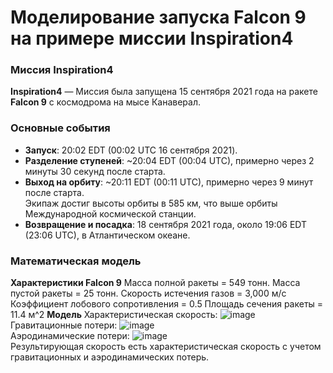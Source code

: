 # Моделирование запуска Falcon 9 на примере миссии Inspiration4
### Миссия Inspiration4

**Inspiration4** — Миссия была запущена 15 сентября 2021 года на ракете **Falcon 9** с космодрома на мысе Канаверал.
### Основные события
- **Запуск**: 20:02 EDT (00:02 UTC 16 сентября 2021).
- **Разделение ступеней**: ~20:04 EDT (00:04 UTC), примерно через 2 минуты 30 секунд после старта.
- **Выход на орбиту**: ~20:11 EDT (00:11 UTC), примерно через 9 минут после старта.  
  Экипаж достиг высоты орбиты в 585 км, что выше орбиты Международной космической станции.
- **Возвращение и посадка**: 18 сентября 2021 года, около 19:06 EDT (23:06 UTC), в Атлантическом океане.

### Математическая модель
**Характеристики Falcon 9**
Масса полной ракеты = 549 тонн.
Масса пустой ракеты = 25 тонн.
Скорость истечения газов = 3,000 м/с 
Коэффициент лобового сопротивления = 0.5
Площадь сечения ракеты = 11.4 м^2
**Модель**
Характеристическая скорость:
![image](https://github.com/user-attachments/assets/2c8e531f-bf4c-4e86-bfb9-84aaab903f50)      
Гравитационные потери:
![image](https://github.com/user-attachments/assets/17eeaba9-de26-4e2a-bce7-af879f2199af)     
Аэродинамические потери:
![image](https://github.com/user-attachments/assets/a0e39582-7235-49ed-a521-3e606f04c42e)     
Результирующая скорость есть характеристическая скорость с учетом гравитационных и аэродинамических потерь.


